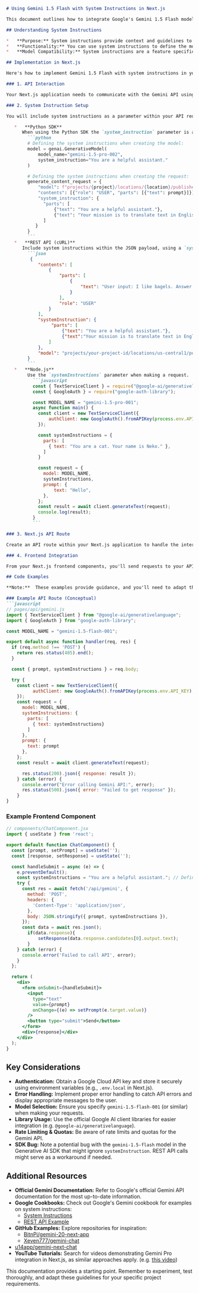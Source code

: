 ```markdown
# Using Gemini 1.5 Flash with System Instructions in Next.js

This document outlines how to integrate Google's Gemini 1.5 Flash model with system instructions within a Next.js application. System instructions allow you to guide the model's behavior, setting context and ensuring consistent responses.

## Understanding System Instructions

*   **Purpose:** System instructions provide context and guidelines to the Gemini model, shaping its responses throughout a user interaction. This is separate from user-provided prompts.
*   **Functionality:** You can use system instructions to define the model's role (e.g., a helpful assistant, a translator), give contextual information, and set product-level behavior rules.
*   **Model Compatibility:** System instructions are a feature specifically designed for Gemini 1.5 models, including Gemini 1.5 Flash.

## Implementation in Next.js

Here's how to implement Gemini 1.5 Flash with system instructions in your Next.js app:

### 1. API Interaction

Your Next.js application needs to communicate with the Gemini API using Google's Vertex AI platform.

### 2. System Instruction Setup

You will include system instructions as a parameter within your API request to the Gemini model. There are multiple methods to achieve this:

   *   **Python SDK**
      When using the Python SDK the `system_instruction` parameter is available when creating the model and when creating requests.
        ```python
        # Defining the system instructions when creating the model:
        model = genai.GenerativeModel(
            model_name="gemini-1.5-pro-002",
            system_instruction="You are a helpful assistant."
        )

        # Defining the system instructions when creating the request:
        generate_content_request = {
            "model": f"projects/{project}/locations/{location}/publishers/google/models/{model_name}",
            "contents": [{"role": "USER", "parts": [{"text": prompt}]}],
            "system_instruction": {
              "parts": [
                  {"text": "You are a helpful assistant."},
                  {"text": "Your mission is to translate text in English to French."},
              ]
           }
        }
        ```
   *   **REST API (cURL)**
      Include system instructions within the JSON payload, using a `systemInstruction` field.
        ```json
         {
            "contents": [
                {
                    "parts": [
                        {
                            "text": "User input: I like bagels. Answer:"
                        }
                    ],
                    "role": "USER"
                }
            ],
            "systemInstruction": {
                 "parts": [
                     {"text": "You are a helpful assistant."},
                     {"text":"Your mission is to translate text in English to French."}
                ]
            },
            "model": "projects/your-project-id/locations/us-central1/publishers/google/models/gemini-1.5-flash-001"
        }
        ```
   *   **Node.js**
        Use the `systemInstructions` parameter when making a request.
          ```javascript
          const { TextServiceClient } = require("@google-ai/generativelanguage");
          const { GoogleAuth } = require("google-auth-library");

          const MODEL_NAME = "gemini-1.5-pro-001";
          async function main() {
            const client = new TextServiceClient({
                authClient: new GoogleAuth().fromAPIKey(process.env.API_KEY),
            });

            const systemInstructions = {
              parts: [
                { text: "You are a cat. Your name is Neko." },
              ]
            }

            const request = {
              model: MODEL_NAME,
              systemInstructions,
              prompt: {
                  text: "Hello",
              },
            };
            const result = await client.generateText(request);
            console.log(result);
          }
          ```

### 3. Next.js API Route

Create an API route within your Next.js application to handle the interaction with the Gemini API. This is where you'll include your API key and implement the request logic.

### 4. Frontend Integration

From your Next.js frontend components, you'll send requests to your API route, passing the user's prompts and receiving the responses.

## Code Examples

**Note:**  These examples provide guidance, and you'll need to adapt them to your specific needs.

### Example API Route (Conceptual)
```javascript
// pages/api/gemini.js
import { TextServiceClient } from "@google-ai/generativelanguage";
import { GoogleAuth } from "google-auth-library";

const MODEL_NAME = "gemini-1.5-flash-001";

export default async function handler(req, res) {
  if (req.method !== 'POST') {
    return res.status(405).end();
  }

  const { prompt, systemInstructions } = req.body;

  try {
    const client = new TextServiceClient({
          authClient: new GoogleAuth().fromAPIKey(process.env.API_KEY),
    });
    const request = {
      model: MODEL_NAME,
      systemInstructions: {
        parts: [
          { text: systemInstructions}
        ]
      },
      prompt: {
        text: prompt
      },
    };
    const result = await client.generateText(request);

      res.status(200).json({ response: result });
    } catch (error) {
      console.error("Error calling Gemini API:", error);
      res.status(500).json({ error: "Failed to get response" });
    }
}

```

### Example Frontend Component

```jsx
// components/ChatComponent.jsx
import { useState } from 'react';

export default function ChatComponent() {
  const [prompt, setPrompt] = useState('');
  const [response, setResponse] = useState('');

  const handleSubmit = async (e) => {
    e.preventDefault();
    const systemInstructions = "You are a helpful assistant."; // Define your system instructions here.
    try {
      const res = await fetch('/api/gemini', {
        method: 'POST',
        headers: {
          'Content-Type': 'application/json',
        },
        body: JSON.stringify({ prompt, systemInstructions }),
      });
      const data = await res.json();
        if(data.response){
            setResponse(data.response.candidates[0].output.text);
        }
    } catch (error) {
      console.error('Failed to call API', error);
    }
  };

  return (
    <div>
      <form onSubmit={handleSubmit}>
        <input
          type="text"
          value={prompt}
          onChange={(e) => setPrompt(e.target.value)}
        />
        <button type="submit">Send</button>
      </form>
      <div>{response}</div>
    </div>
  );
}

```
## Key Considerations

*   **Authentication:** Obtain a Google Cloud API key and store it securely using environment variables (e.g., `.env.local` in Next.js).
*   **Error Handling:** Implement proper error handling to catch API errors and display appropriate messages to the user.
*   **Model Selection:** Ensure you specify `gemini-1.5-flash-001` (or similar) when making your requests.
*   **Library Usage:** Use the official Google AI client libraries for easier integration (e.g. `@google-ai/generativelanguage`).
*   **Rate Limiting & Quotas:** Be aware of rate limits and quotas for the Gemini API.
*   **SDK Bug:** Note a potential bug with the `gemini-1.5-flash` model in the Generative AI SDK that might ignore `systemInstruction`. REST API calls might serve as a workaround if needed.

## Additional Resources

*   **Official Gemini Documentation:**  Refer to Google's official Gemini API documentation for the most up-to-date information.
*   **Google Cookbooks:** Check out Google's Gemini cookbook for examples on system instructions:
    * [System Instructions](https://github.com/google-gemini/cookbook/blob/main/quickstarts/System_instructions.ipynb)
    * [REST API Example](https://github.com/google-gemini/cookbook/blob/main/quickstarts/rest/Prompting_REST.ipynb)
*   **GitHub Examples:** Explore repositories for inspiration:
    *   [BitnPi/gemini-20-next-app](https://github.com/BitnPi/gemini-20-next-app)
    *   [Xeven777/gemini-chat](https://github.com/Xeven777/gemini-chat)
   *    [u14app/gemini-next-chat](https://github.com/u14app/gemini-next-chat)
*   **YouTube Tutorials:** Search for videos demonstrating Gemini Pro integration in Next.js, as similar approaches apply. (e.g. [this video](https://www.youtube.com/watch?v=06tB-0H2m-o))

This documentation provides a starting point. Remember to experiment, test thoroughly, and adapt these guidelines for your specific project requirements.
```